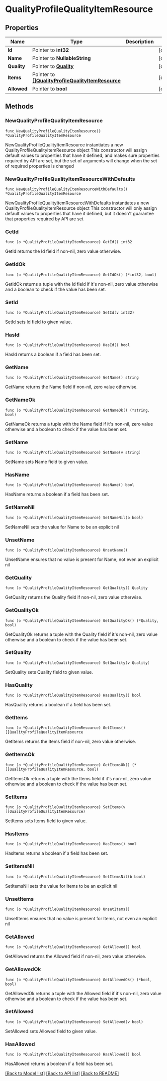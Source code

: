 # QualityProfileQualityItemResource

## Properties

Name | Type | Description | Notes
------------ | ------------- | ------------- | -------------
**Id** | Pointer to **int32** |  | [optional] 
**Name** | Pointer to **NullableString** |  | [optional] 
**Quality** | Pointer to [**Quality**](Quality.md) |  | [optional] 
**Items** | Pointer to [**[]QualityProfileQualityItemResource**](QualityProfileQualityItemResource.md) |  | [optional] 
**Allowed** | Pointer to **bool** |  | [optional] 

## Methods

### NewQualityProfileQualityItemResource

`func NewQualityProfileQualityItemResource() *QualityProfileQualityItemResource`

NewQualityProfileQualityItemResource instantiates a new QualityProfileQualityItemResource object
This constructor will assign default values to properties that have it defined,
and makes sure properties required by API are set, but the set of arguments
will change when the set of required properties is changed

### NewQualityProfileQualityItemResourceWithDefaults

`func NewQualityProfileQualityItemResourceWithDefaults() *QualityProfileQualityItemResource`

NewQualityProfileQualityItemResourceWithDefaults instantiates a new QualityProfileQualityItemResource object
This constructor will only assign default values to properties that have it defined,
but it doesn't guarantee that properties required by API are set

### GetId

`func (o *QualityProfileQualityItemResource) GetId() int32`

GetId returns the Id field if non-nil, zero value otherwise.

### GetIdOk

`func (o *QualityProfileQualityItemResource) GetIdOk() (*int32, bool)`

GetIdOk returns a tuple with the Id field if it's non-nil, zero value otherwise
and a boolean to check if the value has been set.

### SetId

`func (o *QualityProfileQualityItemResource) SetId(v int32)`

SetId sets Id field to given value.

### HasId

`func (o *QualityProfileQualityItemResource) HasId() bool`

HasId returns a boolean if a field has been set.

### GetName

`func (o *QualityProfileQualityItemResource) GetName() string`

GetName returns the Name field if non-nil, zero value otherwise.

### GetNameOk

`func (o *QualityProfileQualityItemResource) GetNameOk() (*string, bool)`

GetNameOk returns a tuple with the Name field if it's non-nil, zero value otherwise
and a boolean to check if the value has been set.

### SetName

`func (o *QualityProfileQualityItemResource) SetName(v string)`

SetName sets Name field to given value.

### HasName

`func (o *QualityProfileQualityItemResource) HasName() bool`

HasName returns a boolean if a field has been set.

### SetNameNil

`func (o *QualityProfileQualityItemResource) SetNameNil(b bool)`

 SetNameNil sets the value for Name to be an explicit nil

### UnsetName
`func (o *QualityProfileQualityItemResource) UnsetName()`

UnsetName ensures that no value is present for Name, not even an explicit nil
### GetQuality

`func (o *QualityProfileQualityItemResource) GetQuality() Quality`

GetQuality returns the Quality field if non-nil, zero value otherwise.

### GetQualityOk

`func (o *QualityProfileQualityItemResource) GetQualityOk() (*Quality, bool)`

GetQualityOk returns a tuple with the Quality field if it's non-nil, zero value otherwise
and a boolean to check if the value has been set.

### SetQuality

`func (o *QualityProfileQualityItemResource) SetQuality(v Quality)`

SetQuality sets Quality field to given value.

### HasQuality

`func (o *QualityProfileQualityItemResource) HasQuality() bool`

HasQuality returns a boolean if a field has been set.

### GetItems

`func (o *QualityProfileQualityItemResource) GetItems() []QualityProfileQualityItemResource`

GetItems returns the Items field if non-nil, zero value otherwise.

### GetItemsOk

`func (o *QualityProfileQualityItemResource) GetItemsOk() (*[]QualityProfileQualityItemResource, bool)`

GetItemsOk returns a tuple with the Items field if it's non-nil, zero value otherwise
and a boolean to check if the value has been set.

### SetItems

`func (o *QualityProfileQualityItemResource) SetItems(v []QualityProfileQualityItemResource)`

SetItems sets Items field to given value.

### HasItems

`func (o *QualityProfileQualityItemResource) HasItems() bool`

HasItems returns a boolean if a field has been set.

### SetItemsNil

`func (o *QualityProfileQualityItemResource) SetItemsNil(b bool)`

 SetItemsNil sets the value for Items to be an explicit nil

### UnsetItems
`func (o *QualityProfileQualityItemResource) UnsetItems()`

UnsetItems ensures that no value is present for Items, not even an explicit nil
### GetAllowed

`func (o *QualityProfileQualityItemResource) GetAllowed() bool`

GetAllowed returns the Allowed field if non-nil, zero value otherwise.

### GetAllowedOk

`func (o *QualityProfileQualityItemResource) GetAllowedOk() (*bool, bool)`

GetAllowedOk returns a tuple with the Allowed field if it's non-nil, zero value otherwise
and a boolean to check if the value has been set.

### SetAllowed

`func (o *QualityProfileQualityItemResource) SetAllowed(v bool)`

SetAllowed sets Allowed field to given value.

### HasAllowed

`func (o *QualityProfileQualityItemResource) HasAllowed() bool`

HasAllowed returns a boolean if a field has been set.


[[Back to Model list]](../README.md#documentation-for-models) [[Back to API list]](../README.md#documentation-for-api-endpoints) [[Back to README]](../README.md)


